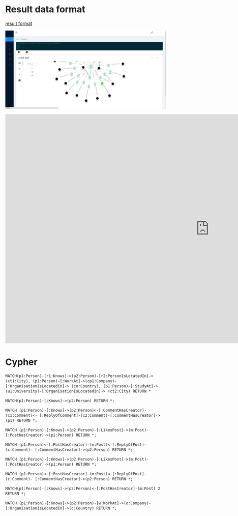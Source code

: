 # Result data format
[result format](https://drive.google.com/file/d/1PSfjAgjhh6NhDvstO_L4YWjaEBOnVyWG/view)

![](./fig/1.png)

<div><iframe width="1280" height="720" src="https://www.youtube.com/embed/UPVi3MFpZuY" title="Flink demo" frameborder="0" allow="accelerometer; autoplay; clipboard-write; encrypted-media; gyroscope; picture-in-picture; web-share" referrerpolicy="strict-origin-when-cross-origin" allowfullscreen></iframe></div>

# Cypher

```cypher
MATCH(p1:Person)-[r1:Knows]->(p2:Person)-[r2:PersonIsLocatedIn]-> (ct1:City), (p1:Person)-[:WorkAt]->(cp1:Company)-[:OrganisationIsLocatedIn]-> (co:Country), (p1:Person)-[:StudyAt]->(u1:University)-[:OrganisationIsLocatedIn]-> (ct2:City) RETURN *
```

```cypher
MATCH(p1:Person)-[:Knows]->(p2:Person) RETURN *;
```

```cypher
MATCH (p1:Person)-[:Knows]->(p2:Person)<-[:CommentHasCreator]-(c1:Comment)<- [:ReplyOfComment]-(c2:Comment)-[:CommentHasCreator]->(p1) RETURN *;
```

```cypher
MATCH (p1:Person)-[:Knows]->(p2:Person)-[:LikesPost]->(m:Post)- [:PostHasCreator]->(p1:Person) RETURN *;
```

```cypher
MATCH (p1:Person)<-[:PostHasCreator]-(m:Post)<-[:ReplyOfPost]-(c:Comment)- [:CommentHasCreator]->(p2:Person) RETURN *;
```

```cypher
MATCH (p1:Person)-[:Knows]->(p2:Person)-[:LikesPost]->(m:Post)- [:PostHasCreator]->(p1:Person) RETURN *;
```

```cypher
MATCH (p1:Person)<-[:PostHasCreator]-(m:Post)<-[:ReplyOfPost]-(c:Comment)- [:CommentHasCreator]->(p2:Person) RETURN *;
```

```cypher
MATCH(p1:Person)-[:Knows]->(p2:Person)<-[:PostHasCreator]-(m:Post) 2 RETURN *;
```

```cypher
MATCH (p1:Person)-[:Knows]->(p2:Person)-[w:WorkAt]->(o:Company)- [:OrganisationIsLocatedIn]->(c:Country) RETURN *;
```
